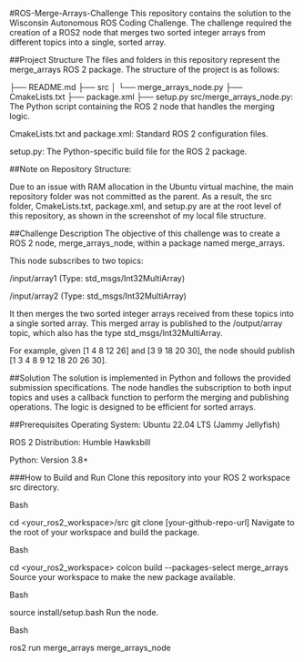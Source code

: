 #ROS-Merge-Arrays-Challenge
This repository contains the solution to the Wisconsin Autonomous ROS Coding Challenge. The challenge required the creation of a ROS2 node that merges two sorted integer arrays from different topics into a single, sorted array.

##Project Structure
The files and folders in this repository represent the merge_arrays ROS 2 package. The structure of the project is as follows:

├── README.md
├── src
│   └── merge_arrays_node.py
├── CmakeLists.txt
├── package.xml
├── setup.py
src/merge_arrays_node.py: The Python script containing the ROS 2 node that handles the merging logic.

CmakeLists.txt and package.xml: Standard ROS 2 configuration files.

setup.py: The Python-specific build file for the ROS 2 package.

##Note on Repository Structure:

Due to an issue with RAM allocation in the Ubuntu virtual machine, the main repository folder was not committed as the parent. As a result, the src folder, CmakeLists.txt, package.xml, and setup.py are at the root level of this repository, as shown in the screenshot of my local file structure.

##Challenge Description
The objective of this challenge was to create a ROS 2 node, merge_arrays_node, within a package named merge_arrays.

This node subscribes to two topics:

/input/array1 (Type: std_msgs/Int32MultiArray)

/input/array2 (Type: std_msgs/Int32MultiArray)

It then merges the two sorted integer arrays received from these topics into a single sorted array. This merged array is published to the /output/array topic, which also has the type std_msgs/Int32MultiArray.

For example, given [1 4 8 12 26] and [3 9 18 20 30], the node should publish [1 3 4 8 9 12 18 20 26 30].

##Solution
The solution is implemented in Python and follows the provided submission specifications. The node handles the subscription to both input topics and uses a callback function to perform the merging and publishing operations. The logic is designed to be efficient for sorted arrays.

##Prerequisites
Operating System: Ubuntu 22.04 LTS (Jammy Jellyfish)

ROS 2 Distribution: Humble Hawksbill

Python: Version 3.8+

###How to Build and Run
Clone this repository into your ROS 2 workspace src directory.

Bash

cd <your_ros2_workspace>/src
git clone [your-github-repo-url]
Navigate to the root of your workspace and build the package.

Bash

cd <your_ros2_workspace>
colcon build --packages-select merge_arrays
Source your workspace to make the new package available.

Bash

source install/setup.bash
Run the node.

Bash

ros2 run merge_arrays merge_arrays_node
